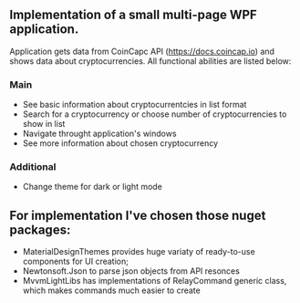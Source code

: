 ## Implementation of a small multi-page WPF application. 

Application gets data from CoinCapc API (https://docs.coincap.io) and shows data about cryptocurrencies.
All functional abilities are listed below:
  ### Main 
 - See basic information about cryptocurrentcies in list format
 - Search for a cryptocurrency or choose number of cryptocurrencies to show in list
 - Navigate throught application's windows
 - See more information about chosen cryptocurrency
  ### Additional
 - Change theme for dark or light mode

## For implementation I've chosen those nuget packages:
- MaterialDesignThemes provides huge variaty of ready-to-use components for UI creation;
- Newtonsoft.Json to parse json objects from API resonces
- MvvmLightLibs has implementations of RelayCommand generic class, which makes commands much easier to create
